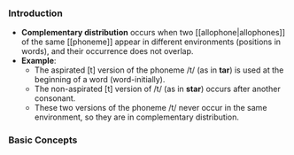 ### Introduction
- **Complementary distribution** occurs when two [[allophone|allophones]] of the same [[phoneme]] appear in different environments (positions in words), and their occurrence does not overlap.
- **Example**:
    - The aspirated \[t\] version of the phoneme /t/ (as in **tar**) is used at the beginning of a word (word-initially).
    - The non-aspirated \[t\] version of /t/ (as in **star**) occurs after another consonant.
    - These two versions of the phoneme /t/ never occur in the same environment, so they are in complementary distribution.



### Basic Concepts
